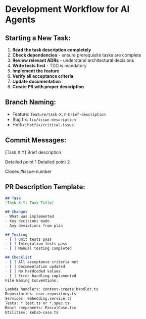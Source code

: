 # Development Workflow for AI Agents

## Starting a New Task:

1. **Read the task description completely**
2. **Check dependencies** - ensure prerequisite tasks are complete
3. **Review relevant ADRs** - understand architectural decisions
4. **Write tests first** - TDD is mandatory
5. **Implement the feature**
6. **Verify all acceptance criteria**
7. **Update documentation**
8. **Create PR with proper description**

## Branch Naming:
- Feature: `feature/task-X.Y-brief-description`
- Bug fix: `fix/issue-description`
- Hotfix: `hotfix/critical-issue`

## Commit Messages:
[Task X.Y] Brief description

Detailed point 1
Detailed point 2

Closes #issue-number

## PR Description Template:
```markdown
## Task
[Task X.Y: Task Title]

## Changes
- What was implemented
- Key decisions made
- Any deviations from plan

## Testing
- [ ] Unit tests pass
- [ ] Integration tests pass
- [ ] Manual testing completed

## Checklist
- [ ] All acceptance criteria met
- [ ] Documentation updated
- [ ] No hardcoded values
- [ ] Error handling implemented
File Naming Conventions:

Lambda handlers: content-create.handler.ts
Repositories: user.repository.ts
Services: embedding.service.ts
Tests: *.test.ts or *.spec.ts
React components: PascalCase.tsx
Utilities: kebab-case.ts

